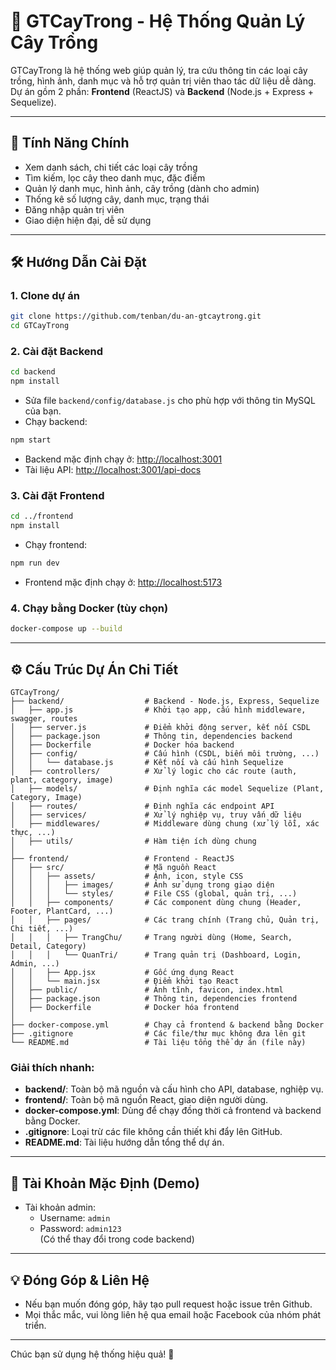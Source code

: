 # 🌱 GTCayTrong - Hệ Thống Quản Lý Cây Trồng

GTCayTrong là hệ thống web giúp quản lý, tra cứu thông tin các loại cây trồng, hình ảnh, danh mục và hỗ trợ quản trị viên thao tác dữ liệu dễ dàng. Dự án gồm 2 phần: **Frontend** (ReactJS) và **Backend** (Node.js + Express + Sequelize).

---

## 🚀 Tính Năng Chính
- Xem danh sách, chi tiết các loại cây trồng
- Tìm kiếm, lọc cây theo danh mục, đặc điểm
- Quản lý danh mục, hình ảnh, cây trồng (dành cho admin)
- Thống kê số lượng cây, danh mục, trạng thái
- Đăng nhập quản trị viên
- Giao diện hiện đại, dễ sử dụng

---

## 🛠️ Hướng Dẫn Cài Đặt

### 1. Clone dự án
```bash
git clone https://github.com/tenban/du-an-gtcaytrong.git
cd GTCayTrong
```

### 2. Cài đặt Backend
```bash
cd backend
npm install
```
- Sửa file `backend/config/database.js` cho phù hợp với thông tin MySQL của bạn.
- Chạy backend:
```bash
npm start
```
- Backend mặc định chạy ở: [http://localhost:3001](http://localhost:3001)
- Tài liệu API: [http://localhost:3001/api-docs](http://localhost:3001/api-docs)

### 3. Cài đặt Frontend
```bash
cd ../frontend
npm install
```
- Chạy frontend:
```bash
npm run dev
```
- Frontend mặc định chạy ở: [http://localhost:5173](http://localhost:5173)

### 4. Chạy bằng Docker (tùy chọn)
```bash
docker-compose up --build
```

---

## ⚙️ Cấu Trúc Dự Án Chi Tiết
```
GTCayTrong/
├── backend/                  # Backend - Node.js, Express, Sequelize
│   ├── app.js                # Khởi tạo app, cấu hình middleware, swagger, routes
│   ├── server.js             # Điểm khởi động server, kết nối CSDL
│   ├── package.json          # Thông tin, dependencies backend
│   ├── Dockerfile            # Docker hóa backend
│   ├── config/               # Cấu hình (CSDL, biến môi trường, ...)
│   │   └── database.js       # Kết nối và cấu hình Sequelize
│   ├── controllers/          # Xử lý logic cho các route (auth, plant, category, image)
│   ├── models/               # Định nghĩa các model Sequelize (Plant, Category, Image)
│   ├── routes/               # Định nghĩa các endpoint API
│   ├── services/             # Xử lý nghiệp vụ, truy vấn dữ liệu
│   ├── middlewares/          # Middleware dùng chung (xử lý lỗi, xác thực, ...)
│   ├── utils/                # Hàm tiện ích dùng chung
│
├── frontend/                 # Frontend - ReactJS
│   ├── src/                  # Mã nguồn React
│   │   ├── assets/           # Ảnh, icon, style CSS
│   │   │   ├── images/       # Ảnh sử dụng trong giao diện
│   │   │   └── styles/       # File CSS (global, quản trị, ...)
│   │   ├── components/       # Các component dùng chung (Header, Footer, PlantCard, ...)
│   │   ├── pages/            # Các trang chính (Trang chủ, Quản trị, Chi tiết, ...)
│   │   │   ├── TrangChu/     # Trang người dùng (Home, Search, Detail, Category)
│   │   │   └── QuanTri/      # Trang quản trị (Dashboard, Login, Admin, ...)
│   │   ├── App.jsx           # Gốc ứng dụng React
│   │   └── main.jsx          # Điểm khởi tạo React
│   ├── public/               # Ảnh tĩnh, favicon, index.html
│   ├── package.json          # Thông tin, dependencies frontend
│   ├── Dockerfile            # Docker hóa frontend
│
├── docker-compose.yml        # Chạy cả frontend & backend bằng Docker
├── .gitignore                # Các file/thư mục không đưa lên git
└── README.md                 # Tài liệu tổng thể dự án (file này)
```

### Giải thích nhanh:
- **backend/**: Toàn bộ mã nguồn và cấu hình cho API, database, nghiệp vụ.
- **frontend/**: Toàn bộ mã nguồn React, giao diện người dùng.
- **docker-compose.yml**: Dùng để chạy đồng thời cả frontend và backend bằng Docker.
- **.gitignore**: Loại trừ các file không cần thiết khi đẩy lên GitHub.
- **README.md**: Tài liệu hướng dẫn tổng thể dự án.

---

## 📄 Tài Khoản Mặc Định (Demo)
- Tài khoản admin:  
  - Username: `admin`  
  - Password: `admin123`  
  (Có thể thay đổi trong code backend)

---

## 💡 Đóng Góp & Liên Hệ
- Nếu bạn muốn đóng góp, hãy tạo pull request hoặc issue trên Github.
- Mọi thắc mắc, vui lòng liên hệ qua email hoặc Facebook của nhóm phát triển.

---

Chúc bạn sử dụng hệ thống hiệu quả! 🌿